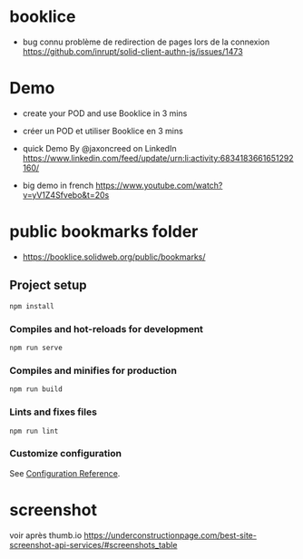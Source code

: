 # booklice

- bug connu problème de redirection de pages lors de la connexion https://github.com/inrupt/solid-client-authn-js/issues/1473

# Demo
- create your POD and use Booklice in 3 mins [](https://youtu.be/_d1P09RshWY)
- créer un POD et utiliser Booklice en 3 mins [](https://youtu.be/_d1P09RshWY)

- quick Demo By @jaxoncreed on LinkedIn https://www.linkedin.com/feed/update/urn:li:activity:6834183661651292160/

- big demo in french https://www.youtube.com/watch?v=yV1Z4Sfvebo&t=20s


# public bookmarks folder
- https://booklice.solidweb.org/public/bookmarks/


## Project setup
```
npm install
```

### Compiles and hot-reloads for development
```
npm run serve
```

### Compiles and minifies for production
```
npm run build
```

### Lints and fixes files
```
npm run lint
```

### Customize configuration
See [Configuration Reference](https://cli.vuejs.org/config/).


# screenshot
voir après thumb.io https://underconstructionpage.com/best-site-screenshot-api-services/#screenshots_table
